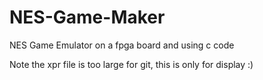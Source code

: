 # NES-Game-Maker
NES Game Emulator on a fpga board and using c code

Note the xpr file is too large for git, this is only for display :)


